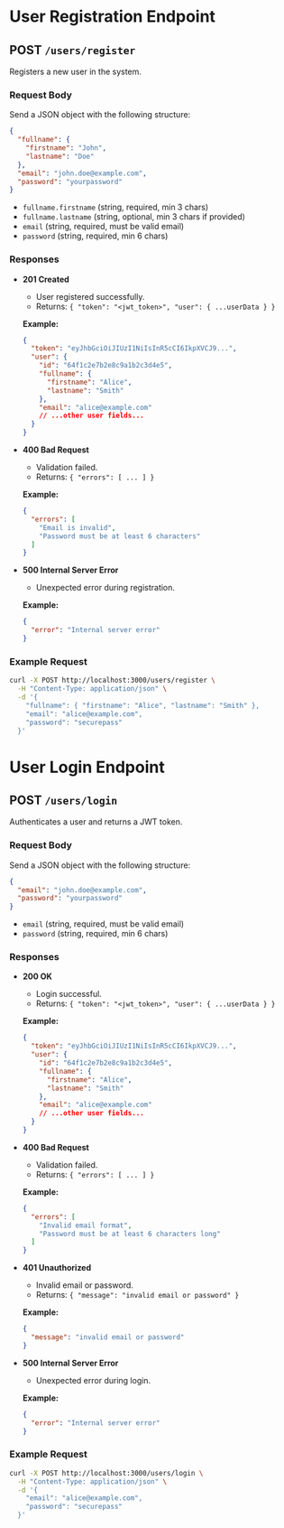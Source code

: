 # User Registration Endpoint

## POST `/users/register`

Registers a new user in the system.

### Request Body

Send a JSON object with the following structure:

```json
{
  "fullname": {
    "firstname": "John",
    "lastname": "Doe"
  },
  "email": "john.doe@example.com",
  "password": "yourpassword"
}
```

- `fullname.firstname` (string, required, min 3 chars)
- `fullname.lastname` (string, optional, min 3 chars if provided)
- `email` (string, required, must be valid email)
- `password` (string, required, min 6 chars)

### Responses

- **201 Created**
  - User registered successfully.
  - Returns: `{ "token": "<jwt_token>", "user": { ...userData } }`

  **Example:**
  ```json
  {
    "token": "eyJhbGciOiJIUzI1NiIsInR5cCI6IkpXVCJ9...",
    "user": {
      "id": "64f1c2e7b2e8c9a1b2c3d4e5",
      "fullname": {
        "firstname": "Alice",
        "lastname": "Smith"
      },
      "email": "alice@example.com"
      // ...other user fields...
    }
  }
  ```

- **400 Bad Request**
  - Validation failed.
  - Returns: `{ "errors": [ ... ] }`

  **Example:**
  ```json
  {
    "errors": [
      "Email is invalid",
      "Password must be at least 6 characters"
    ]
  }
  ```

- **500 Internal Server Error**
  - Unexpected error during registration.

  **Example:**
  ```json
  {
    "error": "Internal server error"
  }
  ```

### Example Request

```bash
curl -X POST http://localhost:3000/users/register \
  -H "Content-Type: application/json" \
  -d '{
    "fullname": { "firstname": "Alice", "lastname": "Smith" },
    "email": "alice@example.com",
    "password": "securepass"
  }'
```

# User Login Endpoint

## POST `/users/login`

Authenticates a user and returns a JWT token.

### Request Body

Send a JSON object with the following structure:

```json
{
  "email": "john.doe@example.com",
  "password": "yourpassword"
}
```

- `email` (string, required, must be valid email)
- `password` (string, required, min 6 chars)

### Responses

- **200 OK**
  - Login successful.
  - Returns: `{ "token": "<jwt_token>", "user": { ...userData } }`

  **Example:**
  ```json
  {
    "token": "eyJhbGciOiJIUzI1NiIsInR5cCI6IkpXVCJ9...",
    "user": {
      "id": "64f1c2e7b2e8c9a1b2c3d4e5",
      "fullname": {
        "firstname": "Alice",
        "lastname": "Smith"
      },
      "email": "alice@example.com"
      // ...other user fields...
    }
  }
  ```

- **400 Bad Request**
  - Validation failed.
  - Returns: `{ "errors": [ ... ] }`

  **Example:**
  ```json
  {
    "errors": [
      "Invalid email format",
      "Password must be at least 6 characters long"
    ]
  }
  ```

- **401 Unauthorized**
  - Invalid email or password.
  - Returns: `{ "message": "invalid email or password" }`

  **Example:**
  ```json
  {
    "message": "invalid email or password"
  }
  ```

- **500 Internal Server Error**
  - Unexpected error during login.

  **Example:**
  ```json
  {
    "error": "Internal server error"
  }
  ```

### Example Request

```bash
curl -X POST http://localhost:3000/users/login \
  -H "Content-Type: application/json" \
  -d '{
    "email": "alice@example.com",
    "password": "securepass"
  }'
```
